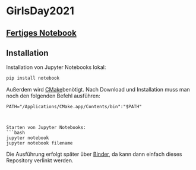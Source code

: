 # GirlsDay2021
## [Fertiges Notebook](https://mybinder.org/v2/gh/pcbraemer/GirlsDay2021/HEAD)

## Installation
Installation von Jupyter Notebooks lokal:
```bash
pip install notebook
```
Außerdem wird [CMake](https://cmake.org/download/)benötigt. Nach Download und Installation muss man noch den folgenden Befehl ausführen:
```
PATH="/Applications/CMake.app/Contents/bin":"$PATH"



Starten von Jupyter Notebooks:
```bash
jupyter notebook
jupyter notebook filename
```
Die Ausführung erfolgt später über [Binder](https://mybinder.org), da kann dann einfach dieses Repository verlinkt werden.
